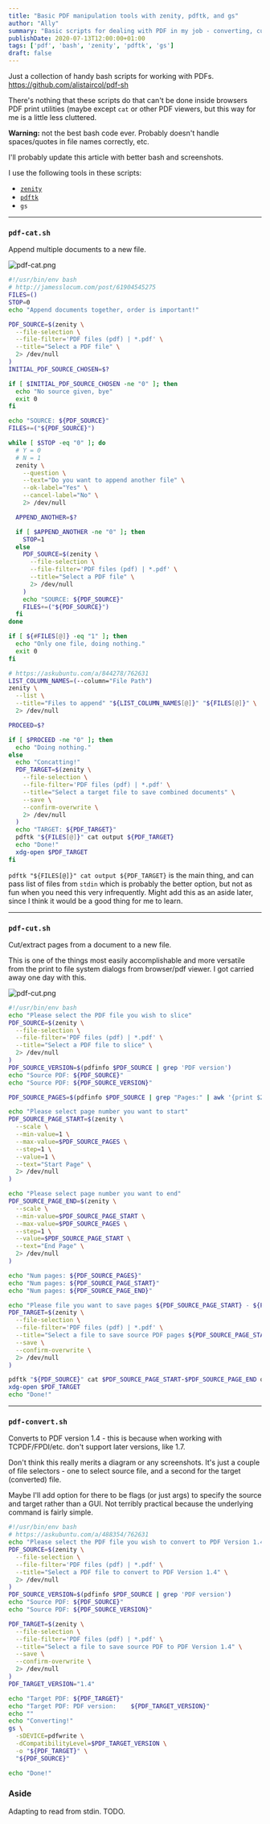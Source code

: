 ```yaml
---
title: "Basic PDF manipulation tools with zenity, pdftk, and gs"
author: "Ally"
summary: "Basic scripts for dealing with PDF in my job - converting, cutting and catting."
publishDate: 2020-07-13T12:00:00+01:00
tags: ['pdf', 'bash', 'zenity', 'pdftk', 'gs']
draft: false
---
```


Just a collection of handy bash scripts for working with PDFs. https://github.com/alistaircol/pdf-sh

There's nothing that these scripts do that can't be done inside browsers PDF print utilities (maybe except `cat` or other PDF viewers, but this way for me is a little less cluttered.

**Warning:** not the best bash code ever. Probably doesn't handle spaces/quotes in file names correctly, etc.

I'll probably update this article with better bash and screenshots.

I use the following tools in these scripts:

* [`zenity`](https://linuxconfig.org/how-to-use-graphical-widgets-in-bash-scripts-with-zenity)
* [`pdftk`](https://linuxhint.com/install_pdftk_ubuntu/)
* `gs`

---

### `pdf-cat.sh`

Append multiple documents to a new file.

![pdf-cat.png](/img/articles/pdf-sh/pdf-cat.png)

```bash
#!/usr/bin/env bash
# http://jamesslocum.com/post/61904545275
FILES=()
STOP=0
echo "Append documents together, order is important!"

PDF_SOURCE=$(zenity \
  --file-selection \
  --file-filter='PDF files (pdf) | *.pdf' \
  --title="Select a PDF file" \
  2> /dev/null
)
INITIAL_PDF_SOURCE_CHOSEN=$?

if [ $INITIAL_PDF_SOURCE_CHOSEN -ne "0" ]; then
  echo "No source given, bye"
  exit 0
fi

echo "SOURCE: ${PDF_SOURCE}"
FILES+=("${PDF_SOURCE}")

while [ $STOP -eq "0" ]; do
  # Y = 0
  # N = 1
  zenity \
    --question \
    --text="Do you want to append another file" \
    --ok-label="Yes" \
    --cancel-label="No" \
    2> /dev/null

  APPEND_ANOTHER=$?

  if [ $APPEND_ANOTHER -ne "0" ]; then
    STOP=1
  else
    PDF_SOURCE=$(zenity \
      --file-selection \
      --file-filter='PDF files (pdf) | *.pdf' \
      --title="Select a PDF file" \
      2> /dev/null
    )
    echo "SOURCE: ${PDF_SOURCE}"
    FILES+=("${PDF_SOURCE}")
  fi
done

if [ ${#FILES[@]} -eq "1" ]; then
  echo "Only one file, doing nothing."
  exit 0
fi

# https://askubuntu.com/a/844278/762631
LIST_COLUMN_NAMES=(--column="File Path")
zenity \
  --list \
  --title="Files to append" "${LIST_COLUMN_NAMES[@]}" "${FILES[@]}" \
  2> /dev/null

PROCEED=$?

if [ $PROCEED -ne "0" ]; then
  echo "Doing nothing."
else
  echo "Concatting!"
  PDF_TARGET=$(zenity \
    --file-selection \
    --file-filter='PDF files (pdf) | *.pdf' \
    --title="Select a target file to save combined documents" \
    --save \
    --confirm-overwrite \
    2> /dev/null
  )
  echo "TARGET: ${PDF_TARGET}"
  pdftk "${FILES[@]}" cat output ${PDF_TARGET}
  echo "Done!"
  xdg-open $PDF_TARGET
fi
```

`pdftk "${FILES[@]}" cat output ${PDF_TARGET}` is the main thing, and can pass list of files from `stdin` which is probably the better option, but not as fun when you need this very infrequently. Might add this as an aside later, since I think it would be a good thing for me to learn.

---

### `pdf-cut.sh`

Cut/extract pages from a document to a new file.

This is one of the things most easily accomplishable and more versatile from the print to file system dialogs from browser/pdf viewer. I got carried away one day with this.

![pdf-cut.png](/img/articles/pdf-sh/pdf-cut.png)

```bash
#!/usr/bin/env bash
echo "Please select the PDF file you wish to slice"
PDF_SOURCE=$(zenity \
  --file-selection \
  --file-filter='PDF files (pdf) | *.pdf' \
  --title="Select a PDF file to slice" \
  2> /dev/null
)
PDF_SOURCE_VERSION=$(pdfinfo $PDF_SOURCE | grep 'PDF version')
echo "Source PDF: ${PDF_SOURCE}"
echo "Source PDF: ${PDF_SOURCE_VERSION}"

PDF_SOURCE_PAGES=$(pdfinfo $PDF_SOURCE | grep "Pages:" | awk '{print $2}')

echo "Please select page number you want to start"
PDF_SOURCE_PAGE_START=$(zenity \
  --scale \
  --min-value=1 \
  --max-value=$PDF_SOURCE_PAGES \
  --step=1 \
  --value=1 \
  --text="Start Page" \
  2> /dev/null
)

echo "Please select page number you want to end"
PDF_SOURCE_PAGE_END=$(zenity \
  --scale \
  --min-value=$PDF_SOURCE_PAGE_START \
  --max-value=$PDF_SOURCE_PAGES \
  --step=1 \
  --value=$PDF_SOURCE_PAGE_START \
  --text="End Page" \
  2> /dev/null
)

echo "Num pages: ${PDF_SOURCE_PAGES}"
echo "Num pages: ${PDF_SOURCE_PAGE_START}"
echo "Num pages: ${PDF_SOURCE_PAGE_END}"

echo "Please file you want to save pages ${PDF_SOURCE_PAGE_START} - ${PDF_SOURCE_PAGE_END}"
PDF_TARGET=$(zenity \
  --file-selection \
  --file-filter='PDF files (pdf) | *.pdf' \
  --title="Select a file to save source PDF pages ${PDF_SOURCE_PAGE_START} - ${PDF_SOURCE_PAGE_END}" \
  --save \
  --confirm-overwrite \
  2> /dev/null
)

pdftk "${PDF_SOURCE}" cat $PDF_SOURCE_PAGE_START-$PDF_SOURCE_PAGE_END output $PDF_TARGET 
xdg-open $PDF_TARGET
echo "Done!"
```

---

### `pdf-convert.sh`

Converts to PDF version 1.4 - this is because when working with TCPDF/FPDI/etc. don't support later versions, like 1.7.

Don't think this really merits a diagram or any screenshots. It's just a couple of file selectors - one to select source file, and a second for the target (converted) file.

Maybe I'll add option for there to be flags (or just args) to specify the source and target rather than a GUI. Not terribly practical because the underlying command is fairly simple. 

```bash
#!/usr/bin/env bash
# https://askubuntu.com/a/488354/762631
echo "Please select the PDF file you wish to convert to PDF Version 1.4"
PDF_SOURCE=$(zenity \
  --file-selection \
  --file-filter='PDF files (pdf) | *.pdf' \
  --title="Select a PDF file to convert to PDF Version 1.4" \
  2> /dev/null
)
PDF_SOURCE_VERSION=$(pdfinfo $PDF_SOURCE | grep 'PDF version')
echo "Source PDF: ${PDF_SOURCE}"
echo "Source PDF: ${PDF_SOURCE_VERSION}"

PDF_TARGET=$(zenity \
  --file-selection \
  --file-filter='PDF files (pdf) | *.pdf' \
  --title="Select a file to save source PDF to PDF Version 1.4" \
  --save \
  --confirm-overwrite \
  2> /dev/null
)
PDF_TARGET_VERSION="1.4"

echo "Target PDF: ${PDF_TARGET}"
echo "Target PDF: PDF version:    ${PDF_TARGET_VERSION}"
echo ""
echo "Converting!"
gs \
  -sDEVICE=pdfwrite \
  -dCompatibilityLevel=$PDF_TARGET_VERSION \
  -o "${PDF_TARGET}" \
  "${PDF_SOURCE}"

echo "Done!"
```

### Aside

Adapting to read from stdin. TODO.
